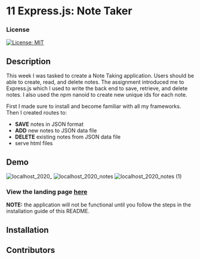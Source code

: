 # 11 Express.js: Note Taker

### License
[![License: MIT](https://img.shields.io/badge/License-MIT-yellow.svg)](https://opensource.org/licenses/MIT)

## Description
This week I was tasked to create a Note Taking application. Users should be able to create, read, and delete notes. The assignment introduced me to Express.js which I used to write the back end to save, retrieve, and delete notes. I also used the npm nanoid to create new unique ids for each note. 

First I made sure to install and become familiar with all my frameworks. 
Then I created routes to: 

* **SAVE** notes in JSON format 
* **ADD** new notes to JSON data file
* **DELETE** existing notes from JSON data file
* serve html files

## Demo
![localhost_2020_](https://user-images.githubusercontent.com/70654835/102424132-67572580-3fbf-11eb-9d6d-554fe66d37ba.png)
![localhost_2020_notes](https://user-images.githubusercontent.com/70654835/102424180-79d15f00-3fbf-11eb-96bb-453c992f63fb.png)
![localhost_2020_notes (1)](https://user-images.githubusercontent.com/70654835/102424201-85248a80-3fbf-11eb-9401-0e47cd573f41.png)

### View the landing page [here](https://shellsea31.github.io/JotItDown/)
**NOTE:** the application will not be functional until you follow the steps in the installation guide of this README.

## Installation


## Contributors

